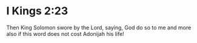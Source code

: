 # I Kings 2:23

Then King Solomon swore by the Lord, saying, God do so to me and more also if this word does not cost Adonijah his life!
